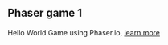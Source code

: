 ## Phaser game 1

Hello World Game using Phaser.io, [learn more](https://phaser.io/tutorials/getting-started-phaser3/part5)
